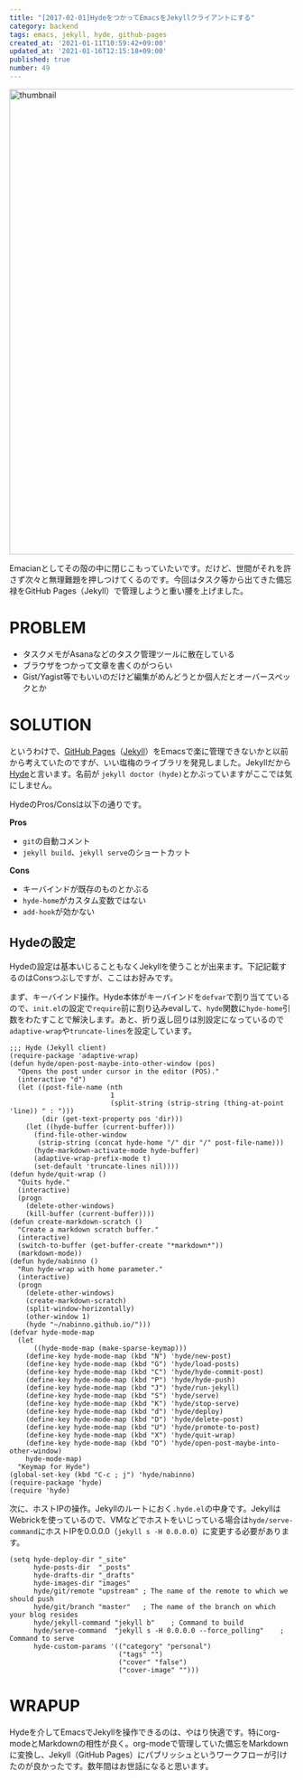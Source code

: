 ```yaml
---
title: "[2017-02-01]HydeをつかってEmacsをJekyllクライアントにする"
category: backend
tags: emacs, jekyll, hyde, github-pages
created_at: '2021-01-11T10:59:42+09:00'
updated_at: '2021-01-16T12:15:18+09:00'
published: true
number: 49
---
```


<img width="824" alt="thumbnail" src="https://img.esa.io/uploads/production/attachments/16651/2021/01/11/97367/7fa6aa49-7f81-4563-b21a-03ceef6601f9.png">

Emacianとしてその殻の中に閉じこもっていたいです。だけど、世間がそれを許さず次々と無理難題を押しつけてくるのです。今回はタスク等から出てきた備忘禄をGitHub Pages（Jekyll）で管理しようと重い腰を上げました。

# PROBLEM
- タスクメモがAsanaなどのタスク管理ツールに散在している
- ブラウザをつかって文章を書くのがつらい
- Gist/Yagist等でもいいのだけど編集がめんどうとか個人だとオーバースペックとか

# SOLUTION
というわけで、[GitHub Pages](https://pages.github.com/)（[Jekyll](https://jekyllrb.com/)）をEmacsで楽に管理できないかと以前から考えていたのですが、いい塩梅のライブラリを発見しました。Jekyllだから[Hyde](https://github.com/nibrahim/Hyde)と言います。名前が `jekyll doctor (hyde)`とかぶっていますがここでは気にしません。

HydeのPros/Consは以下の通りです。

**Pros**

- `git`の自動コメント
- `jekyll build`、`jekyll serve`のショートカット

**Cons**

- キーバインドが既存のものとかぶる
- `hyde-home`がカスタム変数ではない
- `add-hook`が効かない

## Hydeの設定
Hydeの設定は基本いじることもなくJekyllを使うことが出来ます。下記記載するのはConsつぶしですが、ここはお好みです。

まず、キーバインド操作。Hyde本体がキーバインドを`defvar`で割り当てているので、`init.el`の設定で`require`前に割り込みevalして、`hyde`関数に`hyde-home`引数をわたすことで解決します。あと、折り返し回りは別設定になっているので`adaptive-wrap`や`truncate-lines`を設定しています。

```emacs-lisp
;;; Hyde (Jekyll client)
(require-package 'adaptive-wrap)
(defun hyde/open-post-maybe-into-other-window (pos)
  "Opens the post under cursor in the editor (POS)."
  (interactive "d")
  (let ((post-file-name (nth
                         1
                         (split-string (strip-string (thing-at-point 'line)) " : ")))
        (dir (get-text-property pos 'dir)))
    (let ((hyde-buffer (current-buffer)))
      (find-file-other-window
       (strip-string (concat hyde-home "/" dir "/" post-file-name)))
      (hyde-markdown-activate-mode hyde-buffer)
      (adaptive-wrap-prefix-mode t)
      (set-default 'truncate-lines nil))))
(defun hyde/quit-wrap ()
  "Quits hyde."
  (interactive)
  (progn
    (delete-other-windows)
    (kill-buffer (current-buffer))))
(defun create-markdown-scratch ()
  "Create a markdown scratch buffer."
  (interactive)
  (switch-to-buffer (get-buffer-create "*markdown*"))
  (markdown-mode))
(defun hyde/nabinno ()
  "Run hyde-wrap with home parameter."
  (interactive)
  (progn
    (delete-other-windows)
    (create-markdown-scratch)
    (split-window-horizontally)
    (other-window 1)
    (hyde "~/nabinno.github.io/")))
(defvar hyde-mode-map
  (let
      ((hyde-mode-map (make-sparse-keymap)))
    (define-key hyde-mode-map (kbd "N") 'hyde/new-post)
    (define-key hyde-mode-map (kbd "G") 'hyde/load-posts)
    (define-key hyde-mode-map (kbd "C") 'hyde/hyde-commit-post)
    (define-key hyde-mode-map (kbd "P") 'hyde/hyde-push)
    (define-key hyde-mode-map (kbd "J") 'hyde/run-jekyll)
    (define-key hyde-mode-map (kbd "S") 'hyde/serve)
    (define-key hyde-mode-map (kbd "K") 'hyde/stop-serve)
    (define-key hyde-mode-map (kbd "d") 'hyde/deploy)
    (define-key hyde-mode-map (kbd "D") 'hyde/delete-post)
    (define-key hyde-mode-map (kbd "U") 'hyde/promote-to-post)
    (define-key hyde-mode-map (kbd "X") 'hyde/quit-wrap)
    (define-key hyde-mode-map (kbd "O") 'hyde/open-post-maybe-into-other-window)
    hyde-mode-map)
  "Keymap for Hyde")
(global-set-key (kbd "C-c ; j") 'hyde/nabinno)
(require-package 'hyde)
(require 'hyde)
```

次に、ホストIPの操作。Jekyllのルートにおく`.hyde.el`の中身です。JekyllはWebrickを使っているので、VMなどでホストをいじっている場合は`hyde/serve-command`にホストIPを0.0.0.0（`jekyll s -H 0.0.0.0`）に変更する必要があります。

```emacs-lisp
(setq hyde-deploy-dir "_site"
      hyde-posts-dir  "_posts"
      hyde-drafts-dir "_drafts"
      hyde-images-dir "images"
      hyde/git/remote "upstream" ; The name of the remote to which we should push
      hyde/git/branch "master"   ; The name of the branch on which your blog resides
      hyde/jekyll-command "jekyll b"    ; Command to build
      hyde/serve-command  "jekyll s -H 0.0.0.0 --force_polling"    ; Command to serve
      hyde-custom-params '(("category" "personal")
                           ("tags" "")
                           ("cover" "false")
                           ("cover-image" "")))
```

# WRAPUP
Hydeを介してEmacsでJekyllを操作できるのは、やはり快適です。特にorg-modeとMarkdownの相性が良く。org-modeで管理していた備忘をMarkdownに変換し、Jekyll（GitHub Pages）にパブリッシュというワークフローが引けたのが良かったです。数年間はお世話になると思います。
